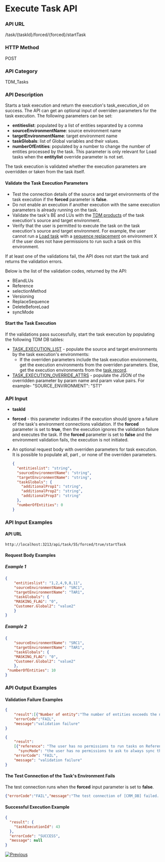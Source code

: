 # Execute Task API

### API URL

/task/{taskId}/forced/{forced}/startTask

### HTTP Method

POST

### API Category

TDM_Tasks

### API Description

Starts a task execution and return the execution's task_execution_id on success. The API can get an optional input of overriden parameters for the task execution.
The following parameters can be set:
- **entitieslist**: populated by a list of entities separated by a comma
- **sourceEnvironmentName**: source environment name
- **targetEnvironmentName**: target environment name 
- **taskGlobals**: list of Global variables and their values. 
- **numberOfEntities**: populated by a number to change the number of entities processed by the task. This parameter is only relevant for Load tasks when the **entitylist** override parameter is not set.

The task execution is validated whether the execution parameters are overridden or taken from the task itself.

#### Validate the Task Execution Parameters

- Test the connection details of the source and target environments of the task execution if the **forced** parameter is **false**.  
- Do not enable an execution if another execution with the same execution parameters is already running on the task.
- Validate the task's BE and LUs with the [TDM products](/articles/TDM/tdm_gui/11_environment_products_tab.md) of the task execution's source and target environment.
- Verify that the user is permitted to execute the task on the task execution's source and target environment. For example, the user cannot run a [Load task](/articles/TDM/tdm_gui/17_load_task_regular_mode.md) with a [sequence replacement](/articles/TDM/tdm_gui/10_environment_roles_tab.md#replace-sequences) on environment X if the user does not have permissions to run such a task on this environment.

If at least one of the validations fail, the API does not start the task and returns the validation errors.

Below is the list of the validation codes, returned by the API:

- BEandLUs
- Reference
- selectionMethod
- Versioning
- ReplaceSequence
- DeleteBeforeLoad
- syncMode

#### Start the Task Execution

If the validations pass successfully, start the task execution by populating the following TDM DB tables:

- [TASK_EXECUTION_LIST](/articles/TDM/tdm_architecture/02_tdm_database.md#task_execution_list) - populate the source and target environments by the task execution's environments:
  - If the overriden parameters include the task execution envionments, get the execution environments from the overriden parameters. Else, get the execution environments from the [task record](/articles/TDM/tdm_gui/25_task_tdmdb_tables.md#environments-columns).
- [TASK_EXECUTION_OVERRIDE_ATTRS](/articles/TDM/tdm_architecture/02_tdm_database.md#task_execution_override_attrs) -  populate the JSON of the overridden parameter by param name and param value pairs. For example- "SOURCE_ENVIRONMENT": "ST1"

### API Input

- **taskId**

- **forced** -  this parameter indicates if the execution should ignore a failure of the task's environment connections validation. If the **forced** parameter is set to **true**, then the execution ignores the validation failure and executes the task. If the **forced** parameter is set to **false** and the environment validation fails, the execution is not initiated.

- An optional request body with overriden parameters for task execution. It is possible to populate all, part , or none of the overriden parameters.

  ```json
  {
    "entitieslist": "string",
    "sourceEnvironmentName": "string",
    "targetEnvironmentName": "string",
    "taskGlobals": {
      "additionalProp1": "string",
      "additionalProp2": "string",
      "additionalProp3": "string"
    },
    "numberOfEntities": 0
  }
  ```

  

### API Input Examples

#### API URL

```
http://localhost:3213/api/task/55/forced/true/startTask
```

#### Request Body Examples

##### Example 1

```json
{
	"entitieslist": "1,2,4,9,8,11",
	"sourceEnvironmentName": "SRC1",
	"targetEnvironmentName": "TAR1",
	"taskGlobals": {
	"MASKING_FLAG": "0",
	"Customer.Global2": "value2"
	}
}
```



##### Example 2

```json
{
	"sourceEnvironmentName": "SRC1",
	"targetEnvironmentName": "TAR1",
	"taskGlobals": {
	"MASKING_FLAG": "0",
	"Customer.Global2": "value2"
	},
 "numberOfEntities": 10
}
```



### API Output Examples

#### Validation Failure Examples

```json
{
    "result":[{"Number of entity":"The number of entities exceeds the number of entities in the write permission","selectionMethod":"The User has no permissions to run the task's selection method on the task's target environment"}],
    "errorCode":"FAIL",
    "message":"validation failure"
}
```



```json
{ 
    "result": 
    [{"reference": "The user has no permissions to run tasks on Reference tables on source environment", 
      "syncMode": "the user has no permissions to ask to always sync the data from the source."    } ], 
    "errorCode": "FAIL",
    "message": "validation failure"
} 
```



#### The Test Connection of the Task's Environment Fails

The test connection runs when the **forced** input parameter is set to **false**.

```json
{"errorCode":"FAIL","message":"The test connection of [CRM_DB] failed. Please check the connection details of target environment TAR"}
```



#### Successful Execution Example

```json
{
  "result": {
    "taskExecutionId": 43
  },
  "errorCode": "SUCCESS",
  "message": null
}
```

 [![Previous](/articles/images/Previous.png)](01_tdm_basic_task_execution_flow.md)
